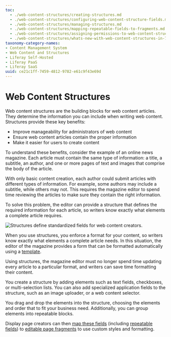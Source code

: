 ```yaml
---
toc:
  - ./web-content-structures/creating-structures.md
  - ./web-content-structures/configuring-web-content-structure-fields.md
  - ./web-content-structures/managing-structures.md
  - ./web-content-structures/mapping-repeatable-fields-to-fragments.md
  - ./web-content-structures/assigning-permissions-to-web-content-structures-and-templates.md
  - ./web-content-structures/whats-new-with-web-content-structures-in-7-4.md
taxonomy-category-names:
- Content Management System
- Web Content and Structures
- Liferay Self-Hosted
- Liferay PaaS
- Liferay SaaS
uuid: ce21c1ff-7459-4812-9782-e61c9f43e69d
---
```


# Web Content Structures

Web content structures are the building blocks for web content articles. They determine the information you can include when writing web content. Structures provide these key benefits:

- Improve manageability for administrators of web content
- Ensure web content articles contain the proper information
- Make it easier for users to create content

To understand these benefits, consider the example of an online news magazine. Each article must contain the same type of information: a title, a subtitle, an author, and one or more pages of text and images that comprise the body of the article.

With only basic content creation, each author could submit articles with different types of information. For example, some authors may include a subtitle, while others may not. This requires the magazine editor to spend time reviewing the articles to make sure they contain the right information.

To solve this problem, the editor can provide a structure that defines the required information for each article, so writers know exactly what elements a complete article requires.

![Structures define standardized fields for web content creators.](./web-content-structures/images/01.png)

When you use structures, you enforce a format for your content, so writers know exactly what elements a complete article needs. In this situation, the editor of the magazine provides a form that can be formatted automatically using a [template](./web-content-templates/creating-web-content-templates.md).

Using structures, the magazine editor must no longer spend time updating every article to a particular format, and writers can save time formatting their content.

You create a structure by adding elements such as text fields, checkboxes, or multi-selection lists. You can also add specialized application fields to the structure, such as an image uploader, or a web content selector.

You drag and drop the elements into the structure, choosing the elements and order that to fit your business need. Additionally, you can group elements into repeatable blocks.

Display page creators can then [map these fields](../../site-building/creating-pages/page-fragments-and-widgets/using-fragments/configuring-fragments/fragment-sub-elements-reference.md#mapping-settings) (including [repeatable fields](./web-content-structures/mapping-repeatable-fields-to-fragments.md)) to [editable page fragments](../../site-building/creating-pages/page-fragments-and-widgets/using-fragments.md) to use custom styles and formatting.
